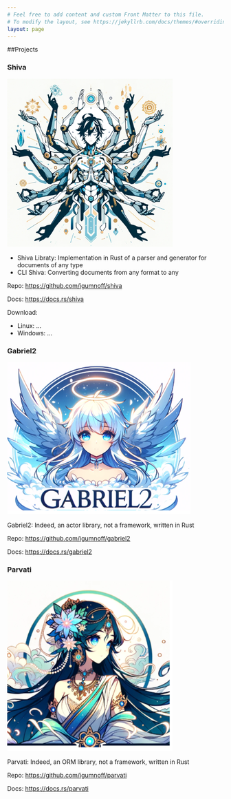 ```yaml
---
# Feel free to add content and custom Front Matter to this file.
# To modify the layout, see https://jekyllrb.com/docs/themes/#overriding-theme-defaults
layout: page
---
```

##Projects

### Shiva
![shiva](shiva.png)
- Shiva Libraty: Implementation in Rust of a parser and generator for documents of any type
- CLI Shiva: Сonverting documents from any format to any

Repo: https://github.com/igumnoff/shiva

Docs: https://docs.rs/shiva

Download: 
- Linux: ...
- Windows: ...

### Gabriel2
![shiva](gabriel2.png)

Gabriel2: Indeed, an actor library, not a framework, written in Rust

Repo: https://github.com/igumnoff/gabriel2

Docs: https://docs.rs/gabriel2

### Parvati
![shiva](parvati.png)

Parvati: Indeed, an ORM library, not a framework, written in Rust

Repo: https://github.com/igumnoff/parvati

Docs: https://docs.rs/parvati
